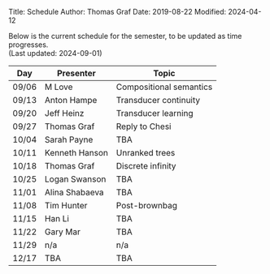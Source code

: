 Title: Schedule
Author: Thomas Graf
Date: 2019-08-22
Modified: 2024-04-12

Below is the current schedule for the semester, to be updated as time progresses.  
(Last updated: 2024-09-01)


| Day   | Presenter          | Topic                                          |
|-------|--------------------|------------------------------------------------|
| 09/06 | M Love | Compositional semantics |
| 09/13 | Anton Hampe | Transducer continuity |
| 09/20 | Jeff Heinz | Transducer learning |
| 09/27 | Thomas Graf | Reply to Chesi |
| 10/04 | Sarah Payne | TBA |
| 10/11 | Kenneth Hanson | Unranked trees |
| 10/18 | Thomas Graf | Discrete infinity |
| 10/25 | Logan Swanson | TBA |
| 11/01 | Alina Shabaeva | TBA |
| 11/08 | Tim Hunter | Post-brownbag |
| 11/15 | Han Li | TBA |
| 11/22 | Gary Mar | TBA |
| 11/29 | n/a | n/a |
| 12/17 | TBA | TBA |

